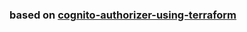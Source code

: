 

### based on [cognito-authorizer-using-terraform](https://hands-on.cloud/managing-amazon-api-gateway-using-terraform/#h-cognito-authorizer-using-terraform)